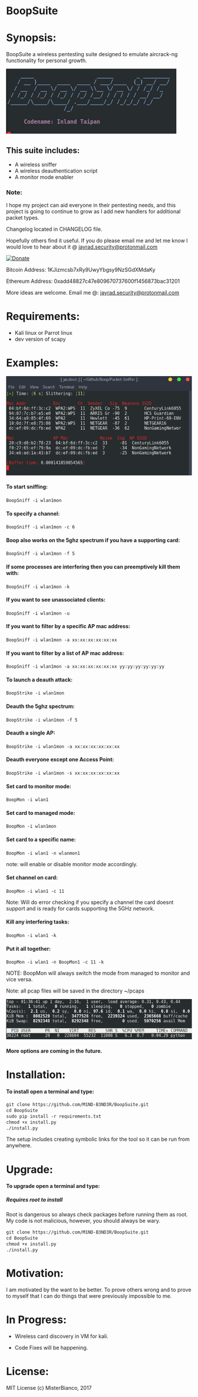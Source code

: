 BoopSuite
===

# Synopsis:

BoopSuite a wireless pentesting suite designed to emulate aircrack-ng functionality for personal growth.

![This Used To Be An Image But Now It Is Not. :(](Images/Run.png "BoopSuite")

## This suite includes:

+ A wireless sniffer
+ A wireless deauthentication script
+ A monitor mode enabler

### Note:

I hope my project can aid everyone in their pentesting needs, and this project
is going to continue to grow as I add new handlers for additional packet types.

Changelog located in CHANGELOG file.

Hopefully others find it useful. If you do please email me and let me know I
would love to hear about it @ jayrad.security@protonmail.com

[![Donate](https://www.paypalobjects.com/en_US/i/btn/btn_donateCC_LG.gif)](https://www.paypal.com/cgi-bin/webscr?cmd=_donations&business=43LHEBX448Y48&lc=US&item_name=M1ND%2dB3ND3R&currency_code=USD&bn=PP%2dDonationsBF%3abtn_donateCC_LG%2egif%3aNonHosted)

Bitcoin Address: 1KJizmcsb7xRy9UwyYbgsy9NzSGdXMdaKy

Ethereum Address: 0xadd48827c47e809670737600f1456873bac31201

More ideas are welcome.
Email me @: jayrad.security@protonmail.com

# Requirements:

+ Kali linux or Parrot linux
+ dev version of scapy

# Examples:

![This Used To Be An Image But Now It Is Not. :(](Images/Running.png "BoopSuite")

#### To start sniffing:

`BoopSniff -i wlan1mon`

#### To specify a channel:

`BoopSniff -i wlan1mon -c 6`

#### Boop also works on the 5ghz spectrum if you have a supporting card:

`BoopSniff -i wlan1mon -f 5`

#### If some processes are interfering then you can preemptively kill them with:

`BoopSniff -i wlan1mon -k`

#### If you want to see unassociated clients:

`BoopSniff -i wlan1mon -u`

#### If you want to filter by a specific AP mac address:

`BoopSniff -i wlan1mon -a xx:xx:xx:xx:xx:xx`

#### If you want to filter by a list of AP mac address:

`BoopSniff -i wlan1mon -a xx:xx:xx:xx:xx:xx yy:yy:yy:yy:yy:yy`

#### To launch a deauth attack:

`BoopStrike -i wlan1mon`

#### Deauth the 5ghz spectrum:

`BoopStrike -i wlan1mon -f 5`

#### Deauth a single AP:

`BoopStrike -i wlan1mon -a xx:xx:xx:xx:xx:xx`

#### Deauth everyone except one Access Point:

`BoopStrike -i wlan1mon -s xx:xx:xx:xx:xx:xx`

#### Set card to monitor mode:

`BoopMon -i wlan1`

#### Set card to managed mode:

`BoopMon -i wlan1mon`

#### Set card to a specific name:

`BoopMon -i wlan1 -n wlanmon1`

note: will enable or disable monitor mode accordingly.

#### Set channel on card:

`BoopMon -i wlan1 -c 11`

Note: Will do error checking if you specify a channel the card doesnt support and is ready for cards supporting the 5GHz network.

#### Kill any interfering tasks:

`BoopMon -i wlan1 -k`

#### Put it all together:

`BoopMon -i wlan1 -n BoopMon1 -c 11 -k`

NOTE: BoopMon will always switch the mode from managed to monitor and vice versa.

Note: all pcap files will be saved in the directory ~/pcaps

![This Used To Be An Image But Now It Is Not. :(](Images/Top.png "BoopSuite")

#### More options are coming in the future.

# Installation:

#### To install open a terminal and type:

```
git clone https://github.com/M1ND-B3ND3R/BoopSuite.git
cd BoopSuite
sudo pip install -r requirements.txt
chmod +x install.py
./install.py
```

The setup includes creating symbolic links for the tool so it can be run from
anywhere.

# Upgrade:

#### To upgrade open a terminal and type:

##### Requires root to install

Root is dangerous so always check packages before running them as root.
My code is not malicious, however, you should always be wary.

```
git clone https://github.com/M1ND-B3ND3R/BoopSuite.git
cd BoopSuite
chmod +x install.py
./install.py
```

# Motivation:

I am motivated by the want to be better. To prove others wrong and to prove
to myself that I can do things that were previously impossible to me.

# In Progress:

+ Wireless card discovery in VM for kali.

+ Code Fixes will be happening.

# License:

MIT License
(c) MisterBianco, 2017
